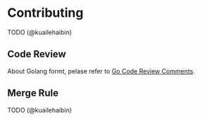 # Contributing

TODO (@kuailehaibin)

## Code Review

About Golang formt, pelase refer to [Go Code Review Comments](https://github.com/golang/go/wiki/CodeReviewComments).

## Merge Rule

TODO (@kuailehaibin)
